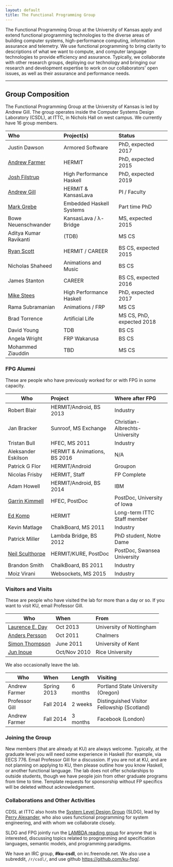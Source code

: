 ```yaml
---
layout: default
title: The Functional Programming Group
---
```


The Functional Programming Group at the University of Kansas apply and extend
functional programming technologies to the diverse areas of building
computer systems, high-performance computing, information assurance and
telemetry. We use functional programming to bring clarity to
descriptions of what we want to compute, and computer language
technologies to provide efficiency and assurance. Typically, we
collaborate with other research groups, deploying our technology and
bringing our research and development expertise to work on our
collaborators' open issues, as well as their assurance and performance
needs.

------------------------------------------------------------------------

## Group Composition

The Functional Programming Group at the University of Kansas
is led by Andrew Gill.
The group operates inside the Computer Systems Design Laboratory (CSDL), at
ITTC, in Nichols Hall on west campus. We currently have 16 group members.





Who                                     | Project(s)                      | Status
:---------------------------------------|:--------------------------------|:------------------
Justin Dawson                           | Armored Software                | PhD, expected 2017
[Andrew Farmer](/people/andrewfarmer)   | HERMIT                          | PhD, expected 2015
[Josh Filstrup](/people/joshfilstrup)   | High Performance Haskell        | PhD, expected 2019
[Andrew Gill](/people/andygill)         | HERMIT &amp; KansasLava         | PI / Faculty
[Mark Grebe](/people/markgrebe)         | Embedded Haskell Systems        | Part time PhD
Bowe Neuenschwander                     | KansasLava / &lambda;-Bridge    | MS, expected 2015
Aditya Kumar Ravikanti			        | (TDB)                           | MS CS
[Ryan Scott](/people/ryanscott)         | HERMIT / CAREER                 | BS CS, expected 2015
Nicholas Shaheed                        | Animations and Music            | BS CS
James Stanton                           | CAREER                          | BS CS, expected 2016
[Mike Stees](/people/mikestees)         | High Performance Haskell        | PhD, expected 2017
Rama Subramanian                        | Animations / FRP                | MS CS
Brad Torrence                           | Artificial Life                 | MS CS, PhD, expected 2018
David Young                             | TDB                             | BS CS
Angela Wright                           | FRP Wakarusa                    | BS CS
Mohammed Ziauddin                       | TBD                             | MS CS

### FPG Alumni

These are people who have previously worked for or with FPG in some capacity.

Who                                                   | Project                 | Where after FPG
------------------------------------------------------|:------------------------|:---------------
Robert Blair                                          | HERMIT/Android, BS 2013  | Industry
Jan Bracker                                           | Sunroof, MS Exchange     | Christian-Albrechts-University
Tristan Bull                                          | HFEC, MS 2011            | Industry
Aleksander Eskilson                                   | HERMIT & Animations, BS 2016 | N/A 
Patrick G Flor                                        | HERMIT/Android           | Groupon
Nicolas Frisby                                        | HERMIT, Staff            | FP Complete
Adam Howell                                           | HERMIT/Android, BS 2014  | IBM
[Garrin Kimmell](http://www.ittc.ku.edu/~kimmell/)    | HFEC, PostDoc            | PostDoc, University of Iowa
[Ed Komp](http://www.ittc.ku.edu/view_contact.phtml?id=28) | HERMIT              | Long-term ITTC Staff member
Kevin Matlage                                         | ChalkBoard, MS 2011      | Industry
Patrick Miller                                        | Lambda Bridge, BS 2012   | PhD student, Notre Dame
[Neil Sculthorpe](http://www.cs.swan.ac.uk/~csnas/)   | HERMIT/KURE, PostDoc     | PostDoc, Swansea University
Brandon Smith                                         | ChalkBoard, BS 2011      | Industry
Moiz Virani                                           | Websockets, MS 2015      | Industry

### Visitors and Visits

These are people who have visited the lab for more than a day or so.
If you want to visit KU, email Professor Gill.

Who                                                                    | When          | From
------------------------------------------------------------           |:--------------|:-----------
[Laurence E. Day](http://www.cs.nott.ac.uk/~led/)                      | Oct 2013      | University of Nottingham
[Anders Persson](http://www.chalmers.se/cse/EN/people/persson-anders)  | Oct 2011      | Chalmers
[Simon Thompson](http://www.cs.kent.ac.uk/people/staff/sjt/)           | June 2011     |  University of Kent
[Jun Inoue](http://www.owlnet.rice.edu/~ji2)                           | Oct/Nov 2010  | Rice University

We also occasionally leave the lab.

Who            | When           | Length   | Visiting
---------------|:---------------|:---------|:-----------
Andrew Farmer  | Spring 2013    | 6 months | Portland State University (Oregon)
Professor Gill | Fall 2014      | 2 weeks  | Distinguished Visitor Fellowship (Scotland)
Andrew Farmer  | Fall 2014      | 3 months | Facebook (London)

### Joining the Group

New members (that are already at KU) are always welcome. Typically, at
the graduate level you will need some experience in Haskell (for
example, via EECS 776.  Email Professor Gill for a discussion.
If you are not at KU, and are not planning on applying to KU,
then please outline how you know Haskell, or another functional
language. The lab does not offer scholarships to outside students,
though we have people join from other graduate programs from
time to time. Template requests for sponsorship without FP specifics
will be deleted without acknowledgement.

### Collaborations and Other Activities

CDSL at ITTC also hosts the [System Level Design
Group](https://wiki.ittc.ku.edu/sldg_wiki/index.php/Main_Page) (SLDG),
lead by [Perry Alexander](http://www.ittc.ku.edu/~alex/), who also uses
functional programming for system engineering, and with whom we
collaborate closely.



SLDG and FPG jointly run the [LAMBDA reading
group](https://wiki.ittc.ku.edu/lambda/Main_Page) for anyone that is
interested, discussing topics related to programming and specification
languages, semantic models, and programming paradigms.

We have an IRC group, **#ku-csdl**, on irc.freenode.net.
We also use a subreddit, <code>/r/csdl/</code>,
and use github <https://github.com/ku-fpg/>.


